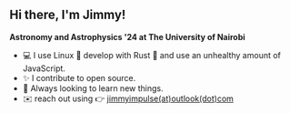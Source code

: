 ## Hi there, I'm Jimmy! 

**Astronomy and Astrophysics '24 at The University of Nairobi**

- 💻 I use Linux 🐧 develop with Rust 🦀 and use an unhealthy amount of JavaScript.
- ✨ I contribute to open source. 
- 🌱 Always looking to learn new things. 
- ✉️ reach out using 👉 [jimmyimpulse(at)outlook(dot)com](mailto:jimmyimpulse@outlook.com)
